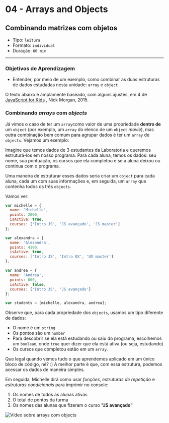 # 04 - Arrays and Objects

## Combinando matrizes com objetos

* Tipo: `leitura`
* Formato: `individual`
* Duração: `60 min`

***

### Objetivos de Aprendizagem

* Entender, por meio de um exemplo, como combinar as duas estruturas de dados estudadas nesta unidade: `array` e `object`

O texto abaixo é amplamente baseado, com alguns ajustes, em 4 de [JavaScript for Kids](http://pepa.holla.cz/wp-content/uploads/2015/11/JavaScript-for-Kids.pdf) , Nick Morgan, 2015.

### Combinando _arrays_ com _objects_

Já vimos o caso de ter um `array`como valor de uma propriedade **dentro de** um `object` \(por exemplo, um `array` do elenco de um `object` _movie_\), mas outra combinação bem comum para agrupar dados é ter um `array` de `objects`. Vejamos um exemplo:

Imagine que temos dados de 3 estudantes da Laboratoria e queremos estruturá-los em nosso programa. Para cada aluna, temos os dados: seu nome, sua pontuação, os cursos que ela completou e se a aluna deixou ou continua com o programa.

Uma maneira de estruturar esses dados seria criar um `object` para cada aluna, cada um com suas informações e, em seguida, um `array` que contenha todos os três `objects`.

Vamos ver:

```javascript
var michelle = {
  name: 'Michelle',
  points: 2000,
  isActive: true,
  courses: ['Intro JS', 'JS avançado', 'JS master']
};

var alexandra = {
  name: 'Alexandra',
  points: 4100,
  isActive: true,
  courses: ['Intro JS', 'Intro UX', 'UX master']
};

var andrea = {
  name: 'Andrea',
  points: 800,
  isActive: false,
  courses: ['Intro JS', 'JS avançado']
};

var students = [michelle, alexandra, andrea];
```

Observe que, para cada propriedade dos `objects`, usamos um tipo diferente de dados:

* O nome é um `string`
* Os pontos são um `number`
* Para descobrir se ela está estudando ou saiu do programa, escolhemos um `boolean`, onde `true` quer dizer que ela está ativa \(ou seja, estudando\)
* Os cursos que completou estão em um `array`.

Que legal quando vemos tudo o que aprendemos aplicado em um único bloco de código, né? :\) A melhor parte é que, com essa estrutura, podemos acessar os dados de maneira simples.

Em seguida, Michelle dirá como usar _funções_, _estruturas de repetição_ e _estruturas condicionais_ para imprimir no console:

1. Os nomes de todos as alunas ativas
2. O total de pontos da turma
3. Os nomes das alunas que fizeram o curso **"JS avançado"**

![V&#xED;deo sobre arrays com objects](https://camo.githubusercontent.com/e3cf96045f2698c816b3c9be29b1eaf80d402406/68747470733a2f2f696d672e796f75747562652e636f6d2f76692f4d3476584a363249496c492f302e6a7067)


